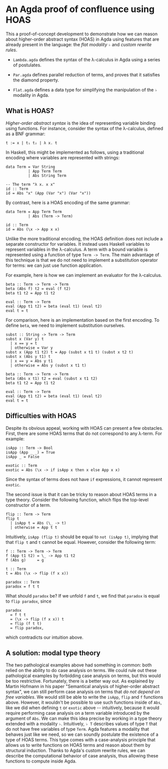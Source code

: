 # An Agda proof of confluence using HOAS
 
This a proof-of-concept development to demonstrate how we can reason about
higher-order abstract syntax (HOAS) in Agda using features that are already
present in the language: the _flat modality_ `♭` and _custom rewrite rules_.

- `Lambda.agda` defines the syntax of the λ-calculus in Agda using a series of
  postulates.

- `Par.agda` defines parallel reduction of terms, and proves that it satisfies
  the diamond property.

- `Flat.agda` defines a data type for simplifying the manipulation of the `♭`
  modality in Agda.
  
## What is HOAS?

_Higher-order abstract syntax_ is the idea of representing variable binding
using functions.  For instance, consider the syntax of the λ-calculus, defined
as a BNF grammar:

```
t := x | t₁ t₂ | λ x. t
```

In Haskell, this might be implemented as follows, using a traditional encoding
where variables are represented with strings:

```
data Term = Var String
          | App Term Term
          | Abs String Term

-- The term "λ x. x x"
id :: Term
id = Abs "x" (App (Var "x") (Var "x"))
```

By contrast, here is a HOAS encoding of the same grammar:

```
data Term = App Term Term
          | Abs (Term -> Term)
          
id :: Term
id = Abs (\x -> App x x)
```

Unlike the more traditional encoding, the HOAS definition does not include a
separate constructor for variables.  It instead uses Haskell variables to
represent variables in the λ-calculus.  A term with a bound variable is
represented using a function of type `Term -> Term`.  The main advantage of this
technique is that we do not need to implement a substitution operator for terms:
we can just use function application.

For example, here is how we can implement an evaluator for the λ-calculus.

```
beta :: Term -> Term -> Term
beta (Abs f) t2 = eval (f t2)
beta t1 t2 = App t1 t2

eval :: Term -> Term
eval (App t1 t2) = beta (eval t1) (eval t2)
eval t = t
```

For comparison, here is an implementation based on the first encoding.  To
define `beta`, we need to implement substitution ourselves.

```
subst :: String -> Term -> Term
subst x (Var y) t
  | x == y = t
  | otherwise = Var y
subst x (App t1 t2) t = App (subst x t1 t) (subst x t2 t)
subst x (Abs y t1) t
  | x == y = Abs y t1
  | otherwise = Abs y (subst x t1 t)

beta :: Term -> Term -> Term
beta (Abs x t1) t2 = eval (subst x t1 t2)
beta t1 t2 = App t1 t2

eval :: Term -> Term
eval (App t1 t2) = beta (eval t1) (eval t2)
eval t = t
```

## Difficulties with HOAS

Despite its obvious appeal, working with HOAS can present a few obstacles.
First, there are some HOAS terms that do not correspond to any λ-term.  For
example:

```
isApp :: Term -> Bool
isApp (App _ _) = True
isApp _ = False

exotic :: Term
exotic = Abs (\x -> if isApp x then x else App x x)
```

Since the syntax of terms does not have `if` expressions, it cannot represent
`exotic`.

The second issue is that it can be tricky to reason about HOAS terms in a type
theory.  Consider the following function, which flips the top-level constructor
of a term.

```
flip :: Term -> Term
flip t
  | isApp t = Abs (\_ -> t)
  | otherwise = App t t
```

Intuitively, `isApp (flip t)` should be equal to `not (isApp t)`, implying that
that `flip t` and `t` cannot be equal.  However, consider the following term:

```
f :: Term -> Term -> Term
f (App t1 t2) = \_ -> App t1 t2
f (Abs g)     = g

t :: Term
t = Abs (\x -> flip (f x x))

paradox :: Term
paradox = f t t
```

What should `paradox` be?  If we unfold `f` and `t`, we find that `paradox` is
equal to `flip paradox`, since

```
paradox
  = f t t
  = (\x -> flip (f x x)) t
  = flip (f t t)
  = flip paradox,
```

which contradicts our intuition above.

## A solution: modal type theory

The two pathological examples above had something in common: both relied on the
ability to do case analysis on terms.  We could rule out these pathological
examples by forbidding case analysis on terms, but this would be too
restrictive.  Fortunately, there is a better way out.  As explained by Martin
Hofmann in his paper "Semantical analysis of higher-order abstract syntax", we
can still perform case analysis on terms that _do not depend on free variables_.
We would still be able to write the `isApp`, `flip` and `f` functions above.
However, it wouldn't be possible to use such functions inside of `Abs`, like we
did when defining `t` or `exotic` above -- intuitively, because it would require
performing case analysis on a term variable introduced by the argument of `Abs`.
We can make this idea precise by working in a type theory extended with a
modality `♭`.  Intuitively, `♭ T` describes values of type `T` that do not have
free variables of type `Term`. Agda features a modality that behaves just like
we need, so we can soundly postulate the existence of a type of HOAS terms.
This type comes with a case-analysis principle that allows us to write functions
on HOAS terms and reason about them by structural induction.  Thanks to Agda's
custom rewrite rules, we can describe the computational behavior of case
analysis, thus allowing these functions to compute inside Agda.
